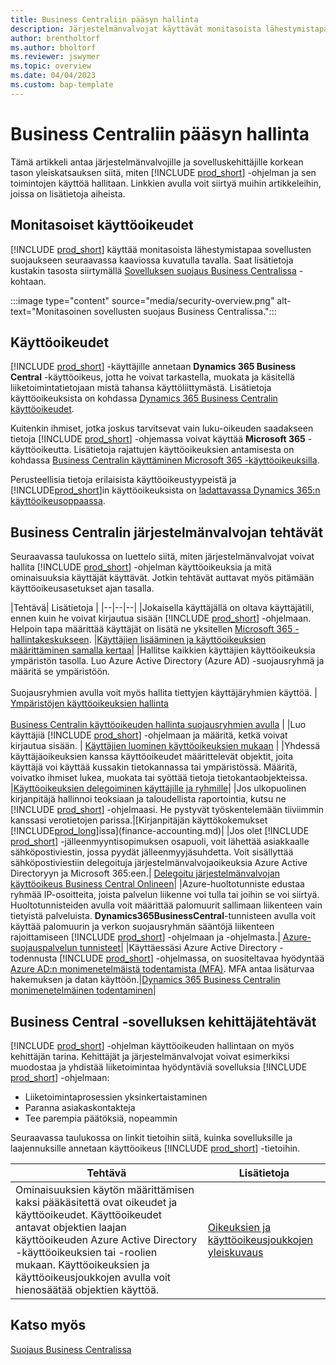 ```yaml
---
title: Business Centraliin pääsyn hallinta
description: Järjestelmänvalvojat käyttävät monitasoista lähestymistapaa Business Centralin ja sen ominaisuuksien käytön valvontaan.
author: brentholtorf
ms.author: bholtorf
ms.reviewer: jswymer
ms.topic: overview
ms.date: 04/04/2023
ms.custom: bap-template
---
```


# <a name="manage-access-to-business-central"></a><a name="manage-access-to-business-central"></a><a name="manage-access-to-business-central"></a>Business Centraliin pääsyn hallinta

Tämä artikkeli antaa järjestelmänvalvojille ja sovelluskehittäjille korkean tason yleiskatsauksen siitä, miten [!INCLUDE [prod_short](includes/prod_short.md)] -ohjelman ja sen toimintojen käyttöä hallitaan. Linkkien avulla voit siirtyä muihin artikkeleihin, joissa on lisätietoja aiheista.

## <a name="layered-access"></a><a name="layered-access"></a><a name="layered-access"></a>Monitasoiset käyttöoikeudet

[!INCLUDE [prod_short](includes/prod_short.md)] käyttää monitasoista lähestymistapaa sovellusten suojaukseen seuraavassa kaaviossa kuvatulla tavalla. Saat lisätietoja kustakin tasosta siirtymällä [Sovelluksen suojaus Business Centralissa](/dynamics365/business-central/dev-itpro/security/security-application) -kohtaan.

:::image type="content" source="media/security-overview.png" alt-text="Monitasoinen sovellusten suojaus Business Centralissa.":::

## <a name="licenses"></a><a name="licenses"></a><a name="licenses"></a>Käyttöoikeudet

[!INCLUDE [prod_short](includes/prod_short.md)] -käyttäjille annetaan **Dynamics 365 Business Central** -käyttöoikeus, jotta he voivat tarkastella, muokata ja käsitellä liiketoimintatietojaan mistä tahansa käyttöliittymästä. Lisätietoja käyttöoikeuksista on kohdassa [Dynamics 365 Business Centralin käyttöoikeudet](/dynamics365/business-central/dev-itpro/deployment/licensing).

Kuitenkin ihmiset, jotka joskus tarvitsevat vain luku-oikeuden saadakseen tietoja [!INCLUDE [prod_short](includes/prod_short.md)] -ohjemassa voivat käyttää **Microsoft 365** -käyttöoikeutta. Lisätietoja rajattujen käyttöoikeuksien antamisesta on kohdassa [Business Centralin käyttäminen Microsoft 365 -käyttöoikeuksilla](admin-access-with-m365-license.md).

Perusteellisia tietoja erilaisista käyttöoikeustyypeistä ja [!INCLUDE[prod_short](includes/prod_short.md)]in käyttöoikeuksista on [ladattavassa Dynamics 365:n käyttöoikeusoppaassa](https://go.microsoft.com/fwlink/?LinkId=866544).

## <a name="business-central-administrator-tasks"></a><a name="business-central-administrator-tasks"></a><a name="business-central-administrator-tasks"></a>Business Centralin järjestelmänvalvojan tehtävät

Seuraavassa taulukossa on luettelo siitä, miten järjestelmänvalvojat voivat hallita [!INCLUDE [prod_short](includes/prod_short.md)] -ohjelman käyttöoikeuksia ja mitä ominaisuuksia käyttäjät käyttävät. Jotkin tehtävät auttavat myös pitämään käyttöoikeusasetukset ajan tasalla.

|Tehtävä| Lisätietoja |
|--|--|--|
|Jokaisella käyttäjällä on oltava käyttäjätili, ennen kuin he voivat kirjautua sisään [!INCLUDE [prod_short](includes/prod_short.md)] -ohjelmaan. Helpoin tapa määrittää käyttäjät on lisätä ne yksitellen [Microsoft 365 -hallintakeskukseen](https://go.microsoft.com/fwlink/p/?linkid=2024339). |[Käyttäjien lisääminen ja käyttöoikeuksien määrittäminen samalla kertaa](/microsoft-365/admin/add-users/add-users)|
|Hallitse kaikkien käyttäjien käyttöoikeuksia ympäristön tasolla. Luo Azure Active Directory (Azure AD) -suojausryhmä ja määritä se ympäristöön.<br><br> Suojausryhmien avulla voit myös hallita tiettyjen käyttäjäryhmien käyttöä. | [Ympäristöjen käyttöoikeuksien hallinta](/dynamics365/business-central/dev-itpro/administration/tenant-admin-center-manage-access)<br><br>[Business Centralin käyttöoikeuden hallinta suojausryhmien avulla](ui-security-groups.md) |
|Luo käyttäjiä [!INCLUDE [prod_short](includes/prod_short.md)] -ohjelmaan ja määritä, ketkä voivat kirjautua sisään. | [Käyttäjien luominen käyttöoikeuksien mukaan](ui-how-users-permissions.md) |
|Yhdessä käyttäjäoikeuksien kanssa käyttöoikeudet määrittelevät objektit, joita käyttäjä voi käyttää kussakin tietokannassa tai ympäristössä. Määritä, voivatko ihmiset lukea, muokata tai syöttää tietoja tietokantaobjekteissa. |[Käyttöoikeuksien delegoiminen käyttäjille ja ryhmille](ui-define-granular-permissions.md)|
|Jos ulkopuolinen kirjanpitäjä hallinnoi teoksiaan ja taloudellista raportointia, kutsu ne [!INCLUDE [prod_short](includes/prod_short.md)] -ohjelmaasi. He pystyvät työskentelemään tiiviimmin kanssasi verotietojen parissa.|[Kirjanpitäjän käyttökokemukset [!INCLUDE[prod_long](includes/prod_long.md)]issa](finance-accounting.md)|
|Jos olet [!INCLUDE [prod_short](includes/prod_short.md)] -jälleenmyyntisopimuksen osapuoli, voit lähettää asiakkaalle sähköpostiviestin, jossa pyydät jälleenmyyjäsuhdetta. Voit sisällyttää sähköpostiviestiin delegoituja järjestelmänvalvojaoikeuksia Azure Active Directoryyn ja Microsoft 365:een.| [Delegoitu järjestelmänvalvojan käyttöoikeus Business Central Onlineen](/dynamics365/business-central/dev-itpro/administration/delegated-admin)|
|Azure-huoltotunniste edustaa ryhmää IP-osoitteita, joista palvelun liikenne voi tulla tai joihin se voi siirtyä. Huoltotunnisteiden avulla voit määrittää palomuurit sallimaan liikenteen vain tietyistä palveluista. **Dynamics365BusinessCentral**-tunnisteen avulla voit käyttää palomuurin ja verkon suojausryhmän sääntöjä liikenteen rajoittamiseen [!INCLUDE [prod_short](includes/prod_short.md)] -ohjelmaan ja -ohjelmasta.| [Azure-suojauspalvelun tunnisteet](/dynamics365/business-central/dev-itpro/security/security-service-tags)|
|Käyttäessäsi Azure Active Directory -todennusta [!INCLUDE [prod_short](includes/prod_short.md)] -ohjelmassa, on suositeltavaa hyödyntää [Azure AD:n monimenetelmäistä todentamista (MFA)](/azure/active-directory/authentication/concept-mfa-howitworks). MFA antaa lisäturvaa hakemuksen ja datan käyttöön.|[Dynamics 365 Business Centralin monimenetelmäinen todentaminen](/dynamics365/business-central/dev-itpro/security/multifactor-authentication)|

## <a name="business-central-developer-tasks"></a><a name="business-central-developer-tasks"></a><a name="business-central-developer-tasks"></a>Business Central -sovelluksen kehittäjätehtävät

[!INCLUDE [prod_short](includes/prod_short.md)] -ohjelman käyttöoikeuden hallintaan on myös kehittäjän tarina. Kehittäjät ja järjestelmänvalvojat voivat esimerkiksi muodostaa ja yhdistää liiketoimintaa hyödyntäviä sovelluksia [!INCLUDE [prod_short](includes/prod_short.md)] -ohjelmaan:  

* Liiketoimintaprosessien yksinkertaistaminen
* Paranna asiakaskontakteja
* Tee parempia päätöksiä, nopeammin

Seuraavassa taulukossa on linkit tietoihin siitä, kuinka sovelluksille ja laajennuksille annetaan käyttöoikeus [!INCLUDE [prod_short](includes/prod_short.md)] -tietoihin.

| Tehtävä | Lisätietoja |
|--|--|
|Ominaisuuksien käytön määrittämisen kaksi pääkäsitettä ovat oikeudet ja käyttöoikeudet. Käyttöoikeudet antavat objektien laajan käyttöoikeuden Azure Active Directory -käyttöoikeuksien tai -roolien mukaan. Käyttöoikeuksien ja käyttöoikeusjoukkojen avulla voit hienosäätää objektien käyttöä. |[Oikeuksien ja käyttöoikeusjoukkojen yleiskuvaus](/dynamics365/business-central/dev-itpro/developer/devenv-entitlements-and-permissionsets-overview)|

## <a name="see-also"></a><a name="see-also"></a><a name="see-also"></a>Katso myös

[Suojaus Business Centralissa](/dynamics365/business-central/dev-itpro/security/security-and-protection)
